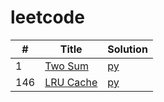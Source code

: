 # leetcode

|  #  | Title | Solution |
| --- | ----- | -------- |
| 1   | [Two Sum](https://leetcode.com/problems/two-sum/) | [py](src/0001_two_sum/two_sum.py) |
| 146 | [LRU Cache](https://leetcode.com/problems/lru-cache/) | [py](src/0146_lru_cache/lru_cache.py) |